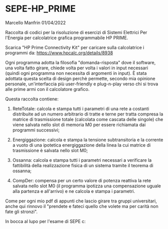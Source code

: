 # SEPE-HP_PRIME
Marcello Manfrin 01/04/2022

Raccolta di codici per la risoluzione di esercizi di Sistemi Elettrici Per l'Energia per calcolatrice grafica programmabile HP PRIME.

Scarica "HP Prime Connectivity Kit" per caricare sulla calcolatrice i programmi da: https://www.hpcalc.org/details/8938

Ogni programma adotta la filosofia "domanda-risposta" dove il software, una volta fatto girare, chiede volta per volta i valori in input necessari (quindi ogni programma non necessita di argomenti in input).
È stata adottata questa scelta di design perchè permette, secondo mia opinione personale, un'interfaccia più user-friendly e plug-n-play verso chi si trova alle prime armi con il calcolatore grafico.


Questa raccolta contiene:

1) ReteTotale:
calcola e stampa tutti i parametri di una rete a costanti distribuite ad un numero arbitrario di tratte e terne per tratta compresa la matrice di trasmissione totale (calcolata come cascata delle singole) che viene salvata nello slot di memoria M0 per essere richiamata dai programmi successivi;

2) Energiggazione:
calcola e stampa la tensione subtransitoria e la corrente a vuoto di una ipotetica energiggazione della linea la cui matrice di trasmissione è salvata nello slot M0;

3) Ossanna:
calcola e stampa tutti i parametri necessari a verificare la fattibilità della realizzazione fisica di un sistema tramite il teorema di ossanna;

4) CompDer:
compensa per un certo valore di potenza reattiva la rete salvata nello slot M0 (il programma ipotizza una compensazione uguale alla partenza e all'arrivo) e ne calcola e stampa i parametri.


Come per ogni mio pdf di appunti che lascio girare tra gruppi universitari, anche qui rinnovo il "prendete e fateci quello che volete ma per carità non fate gli stronzi".

In bocca al lupo per l'esame di SEPE c:
